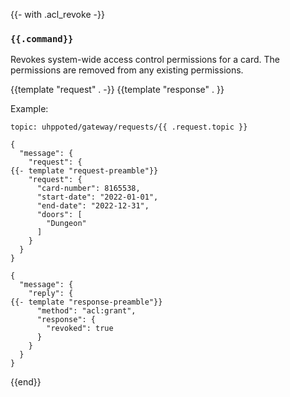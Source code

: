 {{- with .acl_revoke -}}
### `{{.command}}`

Revokes system-wide access control permissions for a card. The permissions are
removed from any existing permissions.

{{template "request"  . -}}
{{template "response" . }}

Example:
```
topic: uhppoted/gateway/requests/{{ .request.topic }}

{
  "message": {
    "request": {
{{- template "request-preamble"}}
    "request": {
      "card-number": 8165538,
      "start-date": "2022-01-01",
      "end-date": "2022-12-31",
      "doors": [
        "Dungeon"
      ]
    }
  }
}

{
  "message": {
    "reply": {
{{- template "response-preamble"}}
      "method": "acl:grant",
      "response": {
        "revoked": true
      }
    }
  }
}
```
{{end}}